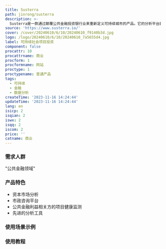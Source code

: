 ```yaml
---
title: Susterra
path: jinrong/susterra
description: >-
  Susterra是一款通过颠覆公共金融投资银行业来重新定义可持续城市的产品。它的分析平台能够为公共金融利益相关方提供强大的洞见，从而推动城市发展，旨在发展未被服务的市政债券市场。它整合了学术界的最佳实践，以更好地评估公共利益项目的回报率。该产品还利用公共数据创造相关洞见，但这些数据在公共金融领域尚未得到充分利用。Susterra致力于将最新的技术创新（如机器学习和人工智能）引入公共金融领域，从而实现市政债券市场的增长和智慧城市的加速发展。它提供的功能包括资本市场分析、市政咨询平台、公共金融利益相关方的项目健康监测、先进的分析工具等。Susterra还专注于设计和构建领先的数据可视化工具，并将人性化设计方法应用于前端开发。如果您有兴趣与我们合作或了解更多关于Susterra的信息，请在下方提交您的信息，我们将尽快回复您。
source: 'https://www.susterra.io/'
cover: /cover/20240610/6/10/20240610_f9140b3d.jpg
logo: /logo/20240610/6/10/20240610_7a5655d4.jpg
label: 可持续社会项目投资
component: false
procattr: 10
procattrname: 商业
procform: 1
procformname: 网站
proctype: 1
proctypename: 普通产品
tags:
  - 可持续
  - 金融
  - 数据分析
createTime: '2023-11-16 14:24:44'
updateTime: '2023-11-16 14:24:44'
lang: en
isicp: 2
isqian: 2
iswx: 2
isqq: 2
iscom: 2
price: ''
catname: 商业
---
```




### 需求人群
"公共金融领域"

### 产品特色
* 资本市场分析
* 市政咨询平台
* 公共金融利益相关方的项目健康监测
* 先进的分析工具

### 使用场景示例


### 使用教程


  
